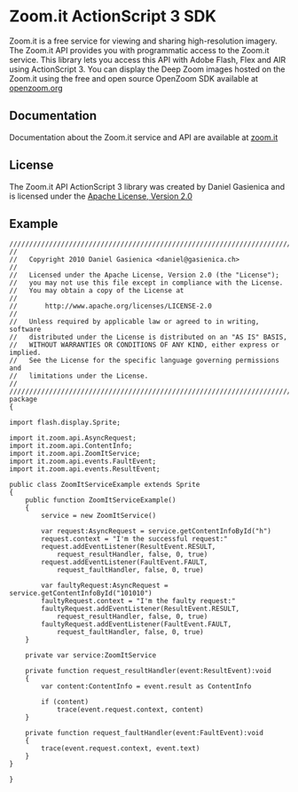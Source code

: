 Zoom.it ActionScript 3 SDK
==========================

Zoom.it is a free service for viewing and sharing high-resolution imagery.
The Zoom.it API provides you with programmatic access to the Zoom.it service.
This library lets you access this API with Adobe Flash, Flex and AIR
using ActionScript 3.
You can display the Deep Zoom images hosted on the Zoom.it using the free and
open source OpenZoom SDK available at [openzoom.org](http://openzoom.org)

Documentation
-------------
Documentation about the Zoom.it service and API are available at [zoom.it](http://zoom.it)

License
-------

The Zoom.it API ActionScript 3 library was created by Daniel Gasienica
and is licensed under the [Apache License, Version 2.0](http://www.apache.org/licenses/LICENSE-2.0.html)

Example
-------

    ////////////////////////////////////////////////////////////////////////////////
    //
    //   Copyright 2010 Daniel Gasienica <daniel@gasienica.ch>
    //
    //   Licensed under the Apache License, Version 2.0 (the "License");
    //   you may not use this file except in compliance with the License.
    //   You may obtain a copy of the License at
    //
    //       http://www.apache.org/licenses/LICENSE-2.0
    //
    //   Unless required by applicable law or agreed to in writing, software
    //   distributed under the License is distributed on an "AS IS" BASIS,
    //   WITHOUT WARRANTIES OR CONDITIONS OF ANY KIND, either express or implied.
    //   See the License for the specific language governing permissions and
    //   limitations under the License.
    //
    ////////////////////////////////////////////////////////////////////////////////
    package
    {

    import flash.display.Sprite;

    import it.zoom.api.AsyncRequest;
    import it.zoom.api.ContentInfo;
    import it.zoom.api.ZoomItService;
    import it.zoom.api.events.FaultEvent;
    import it.zoom.api.events.ResultEvent;

    public class ZoomItServiceExample extends Sprite
    {
        public function ZoomItServiceExample()
        {
            service = new ZoomItService()

            var request:AsyncRequest = service.getContentInfoById("h")
            request.context = "I'm the successful request:"
            request.addEventListener(ResultEvent.RESULT,
                request_resultHandler, false, 0, true)
            request.addEventListener(FaultEvent.FAULT,
                request_faultHandler, false, 0, true)
            
            var faultyRequest:AsyncRequest = service.getContentInfoById("101010")
            faultyRequest.context = "I'm the faulty request:"
            faultyRequest.addEventListener(ResultEvent.RESULT,
                request_resultHandler, false, 0, true)
            faultyRequest.addEventListener(FaultEvent.FAULT,
                request_faultHandler, false, 0, true)
        }
    
        private var service:ZoomItService
    
        private function request_resultHandler(event:ResultEvent):void
        {
            var content:ContentInfo = event.result as ContentInfo

            if (content)
                trace(event.request.context, content)
        }
    
        private function request_faultHandler(event:FaultEvent):void
        {
            trace(event.request.context, event.text)
        }
    }

    }
